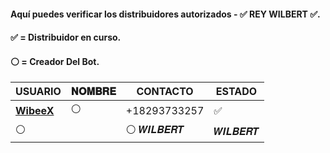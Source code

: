 #### Aquí puedes verificar los distribuidores autorizados - ✅ REY WILBERT ✅.
#### ✅ = Distribuidor en curso.
#### ⚪ = Creador Del Bot.
 
| USUARIO          |   𝐍𝐎𝐌𝐁𝐑𝐄                | CONTACTO    | ESTADO
| ------------     | ------------            | ------------| ------------
| [**WibeeX**](https://github.com/WibeeX)        | ⚪ | +18293733257 | ✅
| ⚪       |               |  ⚪  𝑾𝑰𝑳𝑩𝑬𝑹𝑻 | 𝑾𝑰𝑳𝑩𝑬𝑹𝑻

